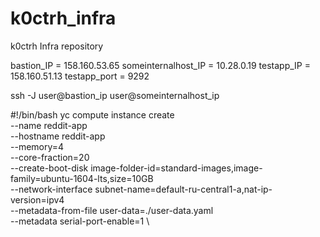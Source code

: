 # k0ctrh_infra
k0ctrh Infra repository

bastion_IP = 158.160.53.65
someinternalhost_IP = 10.28.0.19
testapp_IP = 158.160.51.13
testapp_port = 9292

ssh -J user@bastion_ip user@someinternalhost_ip

#!/bin/bash
yc compute instance create \
  --name reddit-app \
  --hostname reddit-app \
  --memory=4 \
  --core-fraction=20  \
  --create-boot-disk image-folder-id=standard-images,image-family=ubuntu-1604-lts,size=10GB \
  --network-interface subnet-name=default-ru-central1-a,nat-ip-version=ipv4 \
  --metadata-from-file user-data=./user-data.yaml  \
  --metadata serial-port-enable=1 \
